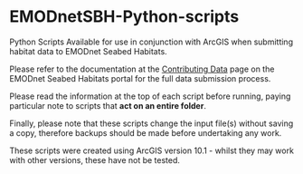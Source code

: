# EMODnetSBH-Python-scripts
Python Scripts Available for use in conjunction with ArcGIS when submitting habitat data to EMODnet Seabed Habitats.

Please refer to the documentation at the [Contributing Data](http://www.emodnet-seabedhabitats.eu/contributedata) page on the EMODnet Seabed Habitats portal for the full data submission process.

Please read the information at the top of each script before running, paying particular note to scripts that **act on an entire folder**.

Finally, please note that these scripts change the input file(s) without saving a copy, therefore backups should be made before undertaking any work.

These scripts were created using ArcGIS version 10.1 - whilst they may work with other versions, these have not be tested.
